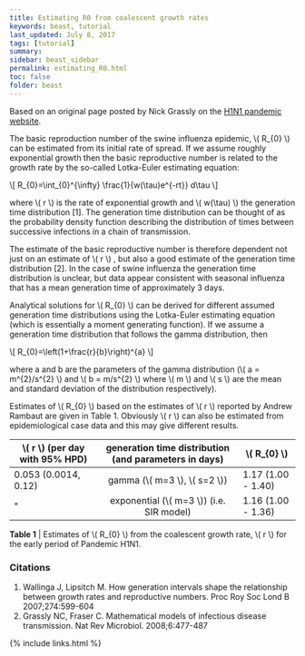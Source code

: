 ```yaml
---
title: Estimating R0 from coalescent growth rates
keywords: beast, tutorial
last_updated: July 8, 2017
tags: [tutorial]
summary: 
sidebar: beast_sidebar
permalink: estimating_R0.html
toc: false
folder: beast
---
```


Based on an original page posted by Nick Grassly on the [H1N1 pandemic website](https://tree.bio.ed.ac.uk/wiki/pages/t769F5D1/Relationship_between_R0_and_the_epidemic_growth_rate.html).

The basic reproduction number of the swine influenza epidemic, \\( R_{0} \\) can be estimated from its initial rate of spread. If we assume roughly exponential growth then the basic reproductive number is related to the growth rate by the so-called Lotka-Euler estimating equation:

\\[ R_{0}=\int_{0}^{\infty} \frac{1}{w(\tau)e^{-rt}} d\tau \\]

where \\( r \\) is the rate of exponential growth and \\( w(\tau) \\) the generation time distribution [1]. The generation time distribution can be thought of as the probability density function describing the distribution of times between successive infections in a chain of transmission.

The estimate of the basic reproductive number is therefore dependent not just on an estimate of \\( r \\)  , but also a good estimate of the generation time distribution [2]. In the case of swine influenza the generation time distribution is unclear, but data appear consistent with seasonal influenza that has a mean generation time of approximately 3 days.

Analytical solutions for \\( R_{0} \\) can be derived for different assumed generation time distributions using the Lotka-Euler estimating equation (which is essentially a moment generating function). If we assume a generation time distribution that follows the gamma distribution, then

\\[ R_{0}=\left(1+\frac{r}{b}\right)^{a} \\]

where a and b are the parameters of the gamma distribution (\\( a = m^{2}/s^{2} \\) and \\( b = m/s^{2} \\) where \\( m \\) and \\( s \\) are the mean and standard deviation of the distribution respectively).

Estimates of \\( R_{0} \\) based on the estimates of \\( r \\)  reported by Andrew Rambaut are given in Table 1. Obviously \\( r \\) can also be estimated from epidemiological case data and this may give different results.

| \\( r \\) (per day with 95% HPD) | generation time distribution (and parameters in days) | \\( R_{0} \\)                 |
|--------------------------|:-------------------------------------------------------:|--------------------|
| 0.053 (0.0014, 0.12)     | gamma (\\( m=3 \\), \\( s=2 \\))                                      | 1.17 (1.00 - 1.40) |
| "                        | exponential (\\( m=3 \\)) (i.e. SIR model)                    | 1.16 (1.00 - 1.36) |

**Table 1** \| Estimates of \\( R_{0} \\) from the coalescent growth rate, \\( r \\) for the early period of Pandemic H1N1.

### Citations
1. Wallinga J, Lipsitch M. How generation intervals shape the relationship between growth rates and reproductive numbers. Proc Roy Soc Lond B 2007;274:599-604
2. Grassly NC, Fraser C. Mathematical models of infectious disease transmission. Nat Rev Microbiol. 2008;6:477-487

{% include links.html %}
